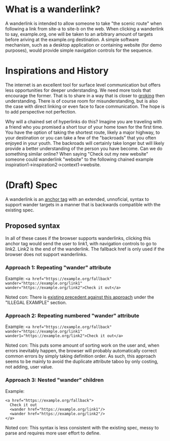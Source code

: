 # What is a wanderlink?

A wanderlink is intended to allow someone to take "the scenic route" when following a link from site-a to site-b on the web. When clicking a wanderlink to say, example.org, one will be taken to an arbitrary amount of targets before ariving at the example.org destination. A simple software mechanism, such as a desktop application or containing website (for demo purposes), would provide simple navigation controls for the sequence.

# Inspirations and History
The internet is an excellent tool for surface level communication but offers less opportunities for deeper understanding. We need more tools that encourage the former. That is to share in a way that is closer to [groking](https://en.wikipedia.org/wiki/Grok) then understanding. There is of course room for misunderstanding, but is also the case with direct linking or even face to face communication. The hope is to add perspective not perfection.

Why will a chained set of hyperlinks do this? Imagine you are traveling with a friend who you promised a short tour of your home town for the first time. You have the option of taking the shortest route, likely a major highway, to your destination or you can take a few of the "backroads" that you often enjoyed in your youth. The backroads will certainly take longer but will likely provide a better understanding of the person you have become. Can we do something similar online? When saying "Check out my new website" someone could wanderlink "website" to the following chained example inspiration1->inspiration2->context1->website.

# (Draft) Spec
A wanderlink is an [anchor tag](https://www.w3.org/MarkUp/1995-archive/Elements/A.html) with an extended, unnoficial, syntax to support wander targets in a manner that is backwards compatible with the existing spec.

## Proposed syntax
In all of these cases if the browser supports wanderlinks, clicking this anchor tag would send the user to link1, with navigation controls to go to link2. Link2 is the end of the wanderlink. The fallback href is only used if the browser does not support wanderlinks.

### Approach 1: Repeating "wander" attribute
Example:
`<a href="https://example.org/fallback" wander="https://example.org/link1" wander="https://example.org/link2">Check it out</a>`

Noted con: There is [existing precedent against this approach](https://www.w3.org/TR/1999/REC-html401-19991224/struct/links.html#h-12.2.3) under the "ILLEGAL EXAMPLE" section.

### Approach 2: Repeating numbered "wander" attribute
Example:
`<a href="https://example.org/fallback" wander="https://example.org/link1" wander1="https://example.org/link2">Check it out</a>`

Noted con: This puts some amount of sorting work on the user and, when errors inevitably happen, the browser will probably automatically correct common errors by simply taking definition order. As such, this approach seems to be mainly to avoid the duplicate attribute taboo by only costing, not adding, user value. 

### Approach 3: Nested "wander" children
Example:
```
<a href="https://example.org/fallback">
  Check it out
  <wander href="https://example.org/link1"/>
  <wander href="https://example.org/link2"/>
</a>
```

Noted con: This syntax is less consistent with the existing spec, messy to parse and requires more user effort to define.
